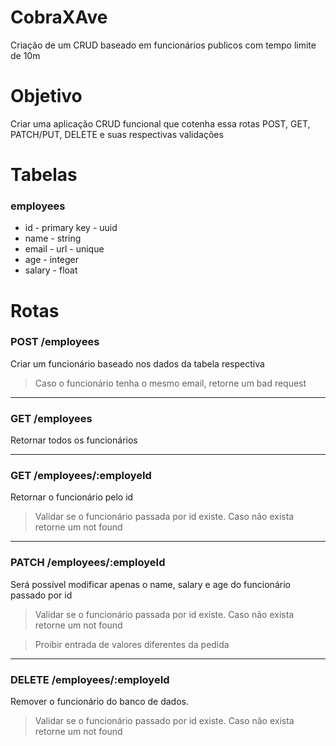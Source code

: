 # CobraXAve

Criação de um CRUD baseado em funcionários publicos com tempo limite de 10m

# Objetivo

Criar uma aplicação CRUD funcional que cotenha essa rotas
POST, GET, PATCH/PUT, DELETE e suas respectivas validações

# Tabelas

### employees

* id - primary key - uuid
* name - string
* email - url - unique
* age - integer
* salary - float

# Rotas


### POST /employees

Criar um funcionário baseado nos dados da tabela respectiva

> Caso o funcionário tenha o mesmo email, retorne um bad request
---

### GET /employees

Retornar todos os funcionários

---

### GET /employees/:employeId

Retornar o funcionário pelo id

> Validar se o funcionário passada por id existe. Caso não exista retorne um not found
---

### PATCH /employees/:employeId

Será possível modificar apenas o name, salary e age do funcionário passado por id

> Validar se o funcionário passada por id existe. Caso não exista retorne um not found

> Proibir entrada de valores diferentes da pedida
---
### DELETE /employees/:employeId

Remover o funcionário do banco de dados.

> Validar se o funcionário passado por id existe. Caso não exista retorne um not found
